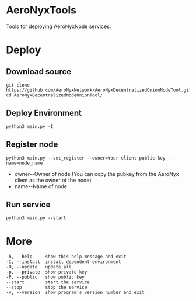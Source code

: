 # AeroNyxTools
Tools for deploying AeroNyxNode services.

# Deploy
## Download source
```shell 
git clone https://github.com/AeroNyxNetwork/AeroNyxDecentralizedOnionNodeTool.git
cd AeroNyxDecentralizedNodeOnionTool/
```

## Deploy Environment
```shell
python3 main.py -I
```

## Register node
```shell
python3 main.py --set_register --owner=Your client public key --name=node_name
```
- owner--Owner of node (You can copy the pubkey from the AeroNyx client as the owner of the node)
- name--Name of node

## Run service
```sheel
python3 main.py --start
```

# More
```
-h, --help     show this help message and exit
-I, --install  install dependent environment
-U, --update   update all
-p, --private  show private key
-P, --public   show public key
--start        start the service
--stop         stop the service
-v, --version  show program's version number and exit
```
